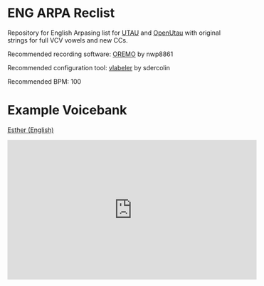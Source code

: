 # ENG ARPA Reclist
Repository for English Arpasing list for [UTAU](https://utau2008.xrea.jp/) and [OpenUtau](https://www.openutau.com/) with original strings for full VCV vowels and new CCs.

Recommended recording software: [OREMO](https://archive.org/details/oremo-setparam) by nwp8861

Recommended configuration tool: [vlabeler](https://github.com/sdercolin/vlabeler) by sdercolin

Recommended BPM: 100

# Example Voicebank
[Esther (English)](https://drive.google.com/file/d/13Gxln9QtGyxhuamhKm5uSptX-dfg0Pis/view)
<iframe width="560" height="315" src="https://www.youtube.com/embed/2GuTxeQ5xmc?si=bHr58nnr2GNCxBTp" title="YouTube video player" frameborder="0" allow="accelerometer; autoplay; clipboard-write; encrypted-media; gyroscope; picture-in-picture; web-share" referrerpolicy="strict-origin-when-cross-origin" allowfullscreen></iframe>
